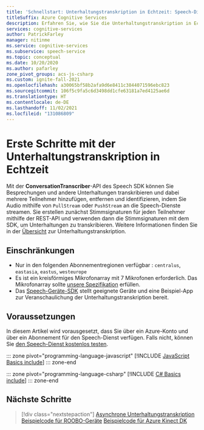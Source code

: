 ```yaml
---
title: 'Schnellstart: Unterhaltungstranskription in Echtzeit: Speech-Dienst'
titleSuffix: Azure Cognitive Services
description: Erfahren Sie, wie Sie die Unterhaltungstranskription in Echtzeit mit dem Speech SDK verwenden. Die Unterhaltungstranskription ermöglicht Ihnen das Transkribieren von Besprechungen und anderen Unterhaltungen mit der Möglichkeit, mehrere Teilnehmer hinzuzufügen, zu entfernen und zu bestimmen, indem Sie Audiodatenströme an den Speech-Dienste streamen.
services: cognitive-services
author: PatrickFarley
manager: nitinme
ms.service: cognitive-services
ms.subservice: speech-service
ms.topic: conceptual
ms.date: 10/20/2020
ms.author: pafarley
zone_pivot_groups: acs-js-csharp
ms.custom: ignite-fall-2021
ms.openlocfilehash: a30065bf58b2afa9d6e8411c3844071596ebc823
ms.sourcegitcommit: 106f5c9fa5c6d3498dd1cfe63181a7ed4125ae6d
ms.translationtype: HT
ms.contentlocale: de-DE
ms.lasthandoff: 11/02/2021
ms.locfileid: "131086809"
---
```

# <a name="get-started-with-real-time-conversation-transcription"></a>Erste Schritte mit der Unterhaltungstranskription in Echtzeit

Mit der **ConversationTranscriber**-API des Speech SDK können Sie Besprechungen und andere Unterhaltungen transkribieren und dabei mehrere Teilnehmer hinzufügen, entfernen und identifizieren, indem Sie Audio mithilfe von `PullStream` oder `PushStream` an die Speech-Dienste streamen. Sie erstellen zunächst Stimmsignaturen für jeden Teilnehmer mithilfe der REST-API und verwenden dann die Stimmsignaturen mit dem SDK, um Unterhaltungen zu transkribieren. Weitere Informationen finden Sie in der [Übersicht](conversation-transcription.md) zur Unterhaltungstranskription.

## <a name="limitations"></a>Einschränkungen

* Nur in den folgenden Abonnementregionen verfügbar : `centralus`, `eastasia`, `eastus`, `westeurope`
* Es ist ein kreisförmiges Mikrofonarray mit 7 Mikrofonen erforderlich. Das Mikrofonarray sollte [unsere Spezifikation](./speech-sdk-microphone.md) erfüllen.
* Das [Speech-Geräte-SDK](speech-devices-sdk.md) stellt geeignete Geräte und eine Beispiel-App zur Veranschaulichung der Unterhaltungstranskription bereit.

## <a name="prerequisites"></a>Voraussetzungen

In diesem Artikel wird vorausgesetzt, dass Sie über ein Azure-Konto und über ein Abonnement für den Speech-Dienst verfügen. Falls nicht, können Sie [den Speech-Dienst kostenlos testen](overview.md#try-the-speech-service-for-free).

::: zone pivot="programming-language-javascript"
[!INCLUDE [JavaScript Basics include](includes/how-to/conversation-transcription/real-time-javascript.md)]
::: zone-end

::: zone pivot="programming-language-csharp"
[!INCLUDE [C# Basics include](includes/how-to/conversation-transcription/real-time-csharp.md)]
::: zone-end

## <a name="next-steps"></a>Nächste Schritte

> [!div class="nextstepaction"]
> [Asynchrone Unterhaltungstranskription](how-to-async-conversation-transcription.md)
> [Beispielcode für ROOBO-Geräte](https://github.com/Azure-Samples/Cognitive-Services-Speech-Devices-SDK/blob/master/Samples/Java/Android/Speech%20Devices%20SDK%20Starter%20App/example/app/src/main/java/com/microsoft/cognitiveservices/speech/samples/sdsdkstarterapp/ConversationTranscription.java)
> [Beispielcode für Azure Kinect DK](https://github.com/Azure-Samples/Cognitive-Services-Speech-Devices-SDK/blob/master/Samples/Java/Windows_Linux/SampleDemo/src/com/microsoft/cognitiveservices/speech/samples/Cts.java)
